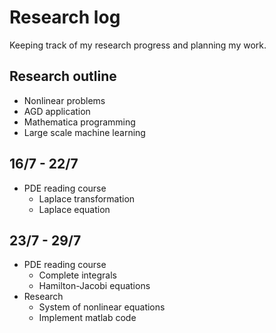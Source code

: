 # Research log
Keeping track of my research progress and planning my work.

## Research outline
- Nonlinear problems
- AGD application
- Mathematica programming
- Large scale machine learning

## 16/7 - 22/7
- PDE reading course
	- Laplace transformation
	- Laplace equation

## 23/7 - 29/7
- PDE reading course
	- Complete integrals
	- Hamilton-Jacobi equations
- Research
	- System of nonlinear equations
	- Implement matlab code

